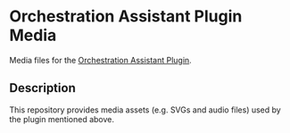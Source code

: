 # Orchestration Assistant Plugin Media

Media files for the [Orchestration Assistant Plugin](https://github.com/musikisum/orchestration-assistant-plugin).

## Description

This repository provides media assets (e.g. SVGs and audio files) used by the plugin mentioned above.